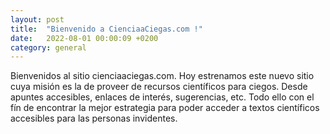 ```yaml
---
layout: post
title:  "Bienvenido a CienciaaCiegas.com !"
date:   2022-08-01 00:00:09 +0200
category: general
---
```

Bienvenidos al sitio cienciaaciegas.com. Hoy estrenamos este nuevo sitio cuya misión es la de proveer de recursos científicos para ciegos. Desde apuntes accesibles, enlaces de interés, sugerencias, etc. Todo ello con el fín de encontrar la mejor estrategia para poder acceder a textos científicos accesibles para las personas invidentes.
